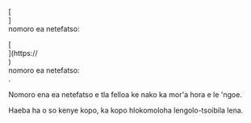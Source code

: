 [<br host>]<br action>nomoro ea netefatso:<br code>

[<br host>](https://<br host>)<br action>nomoro ea netefatso:<br code>.

Nomoro ena ea netefatso e tla felloa ke nako ka mor'a hora e le 'ngoe.

Haeba ha o so kenye kopo, ka kopo hlokomoloha lengolo-tsoibila lena.